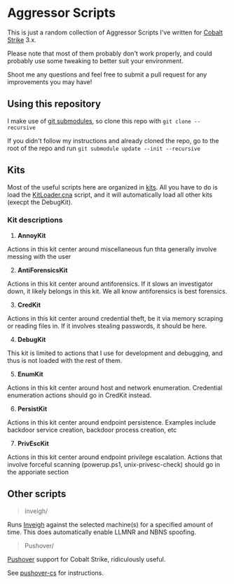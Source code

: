 # Aggressor Scripts
This is just a random collection of Aggressor Scripts I've written for [Cobalt Strike](https://www.cobaltstrike.com) 3.x.

Please note that most of them probably don't work properly, and could probably use some tweaking to better suit your environment.

Shoot me any questions and feel free to submit a pull request for any improvements you may have!

## Using this repository

I make use of [git submodules](https://git-scm.com/book/en/v2/Git-Tools-Submodules), so clone this repo with ```git clone --recursive```

If you didn't follow my instructions and already cloned the repo, go to the root of the repo and run ```git submodule update --init --recursive```

## Kits

Most of the useful scripts here are organized in [kits](kits). All you have to do is load the [KitLoader.cna](kits/KitLoader.cna) script, and it will automatically load all other kits (execpt the DebugKit).

### Kit descriptions
1. **AnnoyKit**

  Actions in this kit center around miscellaneous fun thta generally involve messing with the user

2. **AntiForensicsKit**

  Actions in this kit center around antiforensics. If it slows an investigator down, it likely belongs in this kit. We all know antiforensics is best forensics.

3. **CredKit**

  Actions in this kit center around credential theft, be it via memory scraping or reading files in. If it involves stealing passwords, it should be here.

4. **DebugKit**

  This kit is limited to actions that I use for development and debugging, and thus is not loaded with the rest of them.

5. **EnumKit**

  Actions in this kit center around host and network enumeration. Credential enumeration actions should go in CredKit instead.

6. **PersistKit**

  Actions in this kit center around endpoint persistence. Examples include backdoor service creation, backdoor process creation, etc

7. **PrivEscKit**

  Actions in this kit center around endpoint privilege escalation. Actions that involve forceful scanning (powerup.ps1, unix-privesc-check) should go in the apporiate section

## Other scripts
>inveigh/ 

Runs [Inveigh](https://github.com/Kevin-Robertson/Inveigh) against the selected machine(s) for a specified amount of time. This does automatically enable LLMNR and NBNS spoofing.

>Pushover/

[Pushover](https://pushover.net) support for Cobalt Strike, ridiculously useful.

See [pushover-cs](Pushover/pushover-cs) for instructions.
